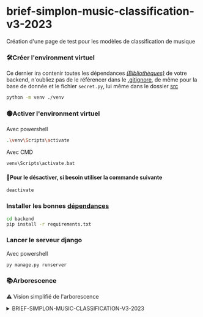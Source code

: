# brief-simplon-music-classification-v3-2023
 Création d'une page de test pour les modèles de classification de musique

### 🛠️Créer l'environment virtuel
Ce dernier ira contenir toutes les dépendances [*(Bibliothèques)*](#dépendances) de votre backend, n'oubliez pas de le référencer dans le [.gitignore](https://www.git-scm.com/docs/gitignore), de même pour la base de donnée et le fichier `secret.py`, lui même dans le dossier [src](./backend/src/)
```sh
python -m venv ./venv
```

### 🟢Activer l'environment virtuel
Avec powershell
```sh
.\venv\Scripts\activate
```
Avec CMD
```sh
venv\Scripts\activate.bat
```

#### 🔴Pour le désactiver, si besoin utiliser la commande suivante
```sh
deactivate
```

### Installer les bonnes [dépendances](#dépendances)
```sh
cd backend
pip install -r requirements.txt
```

### Lancer le serveur django
Avec powershell
```sh
py manage.py runserver
```


### 📚Arborescence
⚠️ Vision simplifié de l'arborescence
<details>
<summary>BRIEF-SIMPLON-MUSIC-CLASSIFICATION-V3-2023</summary>

- 📂backend (Dossier de travail)
  - 📁src
  - 💾db.qlite3
  - </>manage.py
</details>